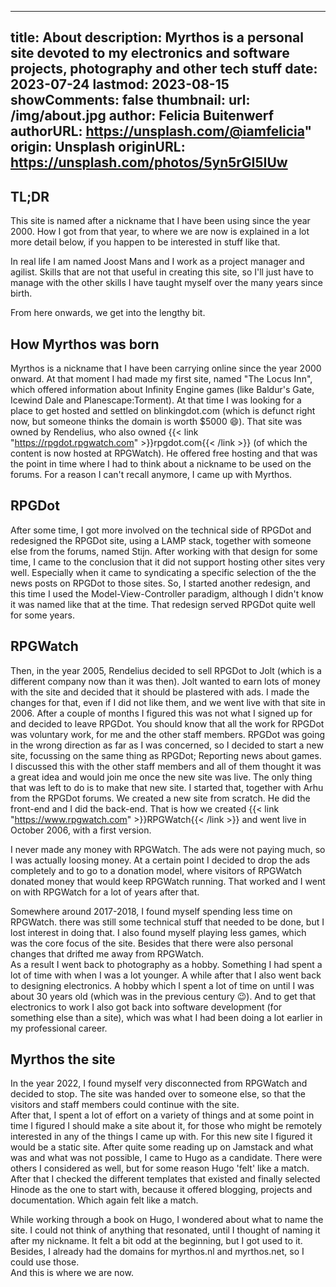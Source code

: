 <!-- CSpell:ignore Buitenwerf Joost agilist Baldur Icewind Planescape blinkingdot Rendelius rpgdot rpgwatch Stijn Arhu Jamstack Hinode lastmod -->
<!-- markdownlint-disable MD003 MD018 MD022 MD041 -->
---
title: About
description: Myrthos is a personal site devoted to my electronics and software projects, photography and other tech stuff
date: 2023-07-24
lastmod: 2023-08-15
showComments: false
thumbnail:
    url: /img/about.jpg
    author: Felicia Buitenwerf
    authorURL: https://unsplash.com/@iamfelicia"
    origin: Unsplash
    originURL: https://unsplash.com/photos/5yn5rGI5IUw
---
<!-- markdownlint-enable MD018 MD022 MD041 -->
  
## TL;DR  

This site is named after a nickname that I have been using since the year 2000. How I got from that year, to where we are now is explained in a lot more detail below, if you happen to be interested in stuff like that.

In real life I am named Joost Mans and I work as a project manager and agilist. Skills that are not that useful in creating this site, so I'll just have to manage with the other skills I have taught myself over the many years since birth.

From here onwards, we get into the lengthy bit.

## How Myrthos was born

Myrthos is a nickname that I have been carrying online since the year 2000 onward. At that moment I had made my first site, named "The Locus Inn", which offered information about Infinity Engine games (like Baldur's Gate, Icewind Dale and Planescape:Torment). At that time I was looking for a place to get hosted and settled on blinkingdot.com (which is defunct right now, but someone thinks the domain is worth $5000 :smile:). That site was owned by Rendelius, who also owned {{< link "https://rpgdot.rpgwatch.com" >}}rpgdot.com{{< /link >}} (of which the content is now hosted at RPGWatch). He offered free hosting and that was the point in time where I had to think about a nickname to be used on the forums. For a reason I can't recall anymore, I came up with Myrthos.

## RPGDot

After some time, I got more involved on the technical side of RPGDot and redesigned the RPGDot site, using a LAMP stack, together with someone else from the forums, named Stijn. After working with that design for some time, I came to the conclusion that it did not support hosting other sites very well. Especially when it came to syndicating a specific selection of the the news posts on RPGDot to those sites. So, I started another redesign, and this time I used the Model-View-Controller paradigm, although I didn't know it was named like that at the time. That redesign served RPGDot quite well for some years.

## RPGWatch

Then, in the year 2005, Rendelius decided to sell RPGDot to Jolt (which is a different company now than it was then). Jolt wanted to earn lots of money with the site and decided that it should be plastered with ads. I made the changes for that, even if I did not like them, and we went live with that site in 2006. After a couple of months I figured this was not what I signed up for and decided to leave RPGDot. You should know that all the work for RPGDot was voluntary work, for me and the other staff members. RPGDot was going in the wrong direction as far as I was concerned, so I decided to start a new site, focussing on the same thing as RPGDot; Reporting news about games.  
I discussed this with the other staff members and all of them thought it was a great idea and would join me once the new site was live. The only thing that was left to do is to make that new site. I started that, together with Arhu from the RPGDot forums. We created a new site from scratch. He did the front-end and I did the back-end. That is how we created {{< link "https://www.rpgwatch.com" >}}RPGWatch{{< /link >}} and went live in October 2006, with a first version.

I never made any money with RPGWatch. The ads were not paying much, so I was actually loosing money. At a certain point I decided to drop the ads completely and to go to a donation model, where visitors of RPGWatch donated money that would keep RPGWatch running. That worked and I went on with RPGWatch for a lot of years after that.

Somewhere around 2017-2018, I found myself spending less time on RPGWatch. there was still some technical stuff that needed to be done, but I lost interest in doing that. I also found myself playing less games, which was the core focus of the site. Besides that there were also personal changes that drifted me away from RPGWatch.  
As a result I went back to photography as a hobby. Something I had spent a lot of time with when I was a lot younger. A while after that I also went back to designing electronics. A hobby which I spent a lot of time on until I was about 30 years old (which was in the previous century :wink:). And to get that electronics to work I also got back into software development (for something else than a site), which was what I had been doing a lot earlier in my professional career.

## Myrthos the site

In the year 2022, I found myself very disconnected from RPGWatch and decided to stop. The site was handed over to someone else, so that the visitors and staff members could continue with the site.  
After that, I spent a lot of effort on a variety of things and at some point in time I figured I should make a site about it, for those who might be remotely interested in any of the things I came up with. For this new site I figured it would be a static site. After quite some reading up on Jamstack and what was and what was not possible, I came to Hugo as a candidate. There were others I considered as well, but for some reason Hugo 'felt' like a match. After that I checked the different templates that existed and finally selected Hinode as the one to start with, because it offered blogging, projects and documentation. Which again felt like a match.

While working through a book on Hugo, I wondered about what to name the site. I could not think of anything that resonated, until I thought of naming it after my nickname. It felt a bit odd at the beginning, but I got used to it. Besides, I already had the domains for myrthos.nl and myrthos.net, so I could use those.  
And this is where we are now.
